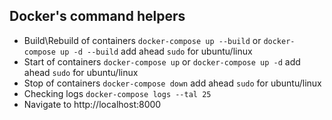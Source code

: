 ## Docker's command helpers

- Build\Rebuild of containers `docker-compose up --build` or `docker-compose up -d --build` add ahead `sudo` for ubuntu/linux
- Start of containers `docker-compose up` or `docker-compose up -d` add ahead `sudo` for ubuntu/linux
- Stop of containers `docker-compose down` add ahead `sudo` for ubuntu/linux
- Checking logs `docker-compose logs --tal 25`
- Navigate to http://localhost:8000

###